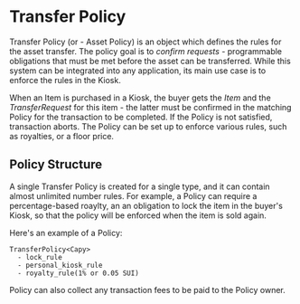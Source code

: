 # Transfer Policy

Transfer Policy (or - Asset Policy) is an object which defines the rules for the asset transfer. The policy goal is to *confirm requests* - programmable obligations that must be met before the asset can be transferred. While this system can be integrated into any application, its main use case is to enforce the rules in the Kiosk.

When an Item is purchased in a Kiosk, the buyer gets the *Item* and the *TransferRequest* for this item - the latter must be confirmed in the matching Policy for the transaction to be completed. If the Policy is not satisfied, transaction aborts. The Policy can be set up to enforce various rules, such as royalties, or a floor price.

## Policy Structure

A single Transfer Policy is created for a single type, and it can contain almost unlimited number rules. For example, a Policy can require a percentage-based roaylty, an an obligation to lock the item in the buyer's Kiosk, so that the policy will be enforced when the item is sold again.

Here's an example of a Policy:
```
TransferPolicy<Capy>
  - lock_rule
  - personal_kiosk_rule
  - royalty_rule(1% or 0.05 SUI)
```

Policy can also collect any transaction fees to be paid to the Policy owner.
